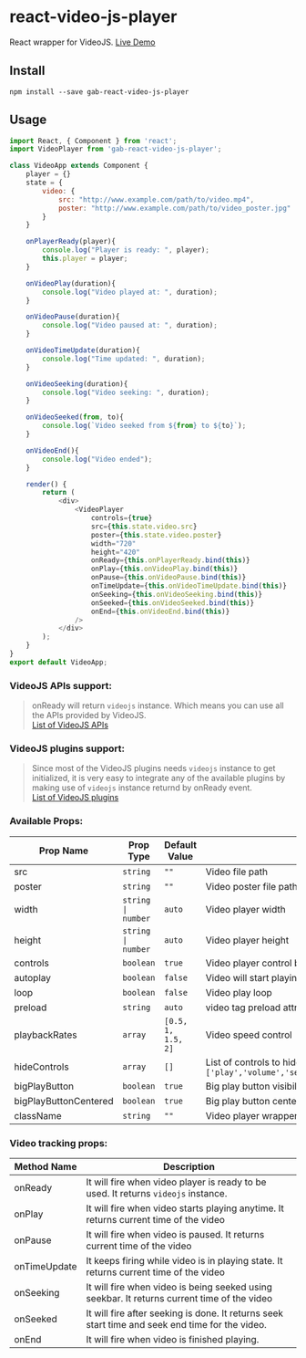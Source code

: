 # react-video-js-player
React wrapper for VideoJS. [Live Demo](https://karan101292.github.io/react-video-js-player/)

## Install
```
npm install --save gab-react-video-js-player
```

## Usage
```javascript
import React, { Component } from 'react';
import VideoPlayer from 'gab-react-video-js-player';

class VideoApp extends Component {
    player = {}
    state = {
        video: {
            src: "http://www.example.com/path/to/video.mp4",
            poster: "http://www.example.com/path/to/video_poster.jpg"
        }
    }

    onPlayerReady(player){
        console.log("Player is ready: ", player);
        this.player = player;
    }

    onVideoPlay(duration){
        console.log("Video played at: ", duration);
    }

    onVideoPause(duration){
        console.log("Video paused at: ", duration);
    }

    onVideoTimeUpdate(duration){
        console.log("Time updated: ", duration);
    }

    onVideoSeeking(duration){
        console.log("Video seeking: ", duration);
    }

    onVideoSeeked(from, to){
        console.log(`Video seeked from ${from} to ${to}`);
    }

    onVideoEnd(){
        console.log("Video ended");
    }

    render() {
        return (
            <div>
                <VideoPlayer
                    controls={true}
                    src={this.state.video.src}
                    poster={this.state.video.poster}
                    width="720"
                    height="420"
                    onReady={this.onPlayerReady.bind(this)}
                    onPlay={this.onVideoPlay.bind(this)}
                    onPause={this.onVideoPause.bind(this)}
                    onTimeUpdate={this.onVideoTimeUpdate.bind(this)}
                    onSeeking={this.onVideoSeeking.bind(this)}
                    onSeeked={this.onVideoSeeked.bind(this)}
                    onEnd={this.onVideoEnd.bind(this)}
                />
            </div>
        );
    }
}
export default VideoApp;
```

### VideoJS APIs support:
> onReady will return <code>videojs</code> instance. Which means you can use all the APIs provided by VideoJS.<br/>[List of VideoJS APIs](https://docs.videojs.com/docs/api/player.html)

### VideoJS plugins support:
> Since most of the VideoJS plugins needs <code>videojs</code> instance to get initialized, it is very easy to integrate any of the available plugins by making use of <code>videojs</code> instance returnd by onReady event.<br/>[List of VideoJS plugins](https://videojs.com/plugins/) 

### Available Props:
<table> 
  <thead> 
    <tr>
      <th>Prop Name</th>
      <th>Prop Type</th>
      <th>Default Value</th>
      <th>Description</th>
    </tr> 
  </thead> 
  <tbody>
    <tr>
      <td>src</td>
      <td><code>string</code></td>
      <td><code>""</code></td>
      <td>Video file path</td>
    </tr>
    <tr>
      <td>poster</td>
      <td><code>string</code></td>
      <td><code>""</code></td>
      <td>Video poster file path</td>
    </tr>
    <tr>
      <td>width</td>
      <td><code>string | number</code></td>
      <td><code>auto</code></td>
      <td>Video player width</td>
    </tr>
    <tr>
      <td>height</td>
      <td><code>string | number</code></td>
      <td><code>auto</code></td>
      <td>Video player height</td>
    </tr>
    <tr>
      <td>controls</td>
      <td><code>boolean</code></td>
      <td><code>true</code></td>
      <td>Video player control bar toggle</td>
    </tr>
    <tr>
      <td>autoplay</td>
      <td><code>boolean</code></td>
      <td><code>false</code></td>
      <td>Video will start playing automatically if <code>true</code></td>
    </tr>
    <tr>
      <td>loop</td>
      <td><code>boolean</code></td>
      <td><code>false</code></td>
      <td>Video play loop</td>
    </tr>
    <tr>
      <td>preload</td>
      <td><code>string</code></td>
      <td><code>auto</code></td>
      <td>video tag preload attribute</td>
    </tr>
    <tr>
      <td>playbackRates</td>
      <td><code>array</code></td>
      <td><code>[0.5, 1, 1.5, 2]</code></td>
      <td>Video speed control</td>
    </tr>
    <tr>
      <td>hideControls</td>
      <td><code>array</code></td>
      <td><code>[]</code></td>
      <td>List of controls to hide. <code>['play','volume','seekbar','timer','playbackrates','fullscreen']</code></td>
    </tr>
    <tr>
      <td>bigPlayButton</td>
      <td><code>boolean</code></td>
      <td><code>true</code></td>
      <td>Big play button visibility toggle</td>
    </tr> 
    <tr>
      <td>bigPlayButtonCentered</td>
      <td><code>boolean</code></td>
      <td><code>true</code></td>
      <td>Big play button center position toggle</td>
    </tr> 
    <tr>
      <td>className</td>
      <td><code>string</code></td>
      <td><code>""</code></td>
      <td>Video player wrapper class. It can be used for custom player skin.</td>
    </tr>
  </tbody> 
</table>

### Video tracking props:
<table> 
  <thead> 
    <tr>
      <th>Method Name</th>
      <th>Description</th>
    </tr> 
  </thead> 
  <tbody>
    <tr>
      <td>onReady</td>
      <td>It will fire when video player is ready to be used. It returns <code>videojs</code> instance.</td>
    </tr>
    <tr>
      <td>onPlay</td>
      <td>It will fire when video starts playing anytime. It returns current time of the video</td>
    </tr>
    <tr>
      <td>onPause</td>
      <td>It will fire when video is paused. It returns current time of the video</td>
    </tr>
    <tr>
      <td>onTimeUpdate</td>
      <td>It keeps firing while video is in playing state. It returns current time of the video</td>
    </tr>
    <tr>
      <td>onSeeking</td>
      <td>It will fire when video is being seeked using seekbar. It returns current time of the video</td>
    </tr>
    <tr>
      <td>onSeeked</td>
      <td>It will fire after seeking is done. It returns seek start time and seek end time for the video.</td>
    </tr>
    <tr>
      <td>onEnd</td>
      <td>It will fire when video is finished playing.</td>
    </tr>
  </tbody>
</table>
